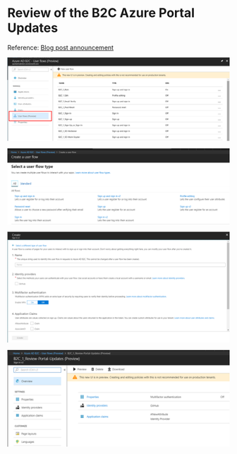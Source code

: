 # Review of the B2C Azure Portal Updates

Reference: [Blog post announcement](https://blogs.msdn.microsoft.com/azureadb2c/2018/05/07/ui-updates-for-creatingediting-policies-application-access-management-for-minors/)

![image](images/1.png)

![image](images/2.png)

![image](images/3.png)

![image](images/4.png)